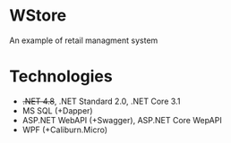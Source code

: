 # WStore
 An example of retail managment system 

# Technologies
- <s>.NET 4.8</s>, .NET Standard 2.0, .NET Core 3.1
- MS SQL (+Dapper)
- ASP.NET WebAPI (+Swagger), ASP.NET Core WepAPI
- WPF (+Caliburn.Micro)
